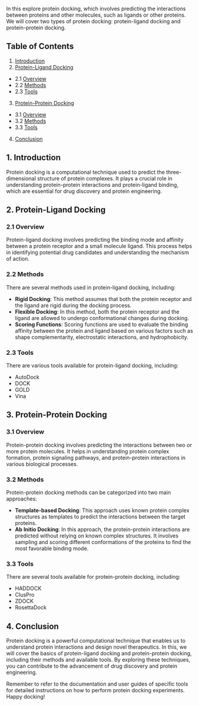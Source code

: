 In this explore protein docking, which involves predicting the interactions between proteins and other molecules, such as ligands or other proteins. We will cover two types of protein docking: protein-ligand docking and protein-protein docking.

## Table of Contents

1. [Introduction](#introduction)
2. [Protein-Ligand Docking](#protein-ligand-docking)
- 2.1 [Overview](#overview)
- 2.2 [Methods](#methods)
- 2.3 [Tools](#tools)
3. [Protein-Protein Docking](#protein-protein-docking)
- 3.1 [Overview](#overview)
- 3.2 [Methods](#methods)
- 3.3 [Tools](#tools)
4. [Conclusion](#conclusion)

## 1. Introduction

Protein docking is a computational technique used to predict the three-dimensional structure of protein complexes. It plays a crucial role in understanding protein-protein interactions and protein-ligand binding, which are essential for drug discovery and protein engineering.

## 2. Protein-Ligand Docking

### 2.1 Overview

Protein-ligand docking involves predicting the binding mode and affinity between a protein receptor and a small molecule ligand. This process helps in identifying potential drug candidates and understanding the mechanism of action.

### 2.2 Methods

There are several methods used in protein-ligand docking, including:

- **Rigid Docking**: This method assumes that both the protein receptor and the ligand are rigid during the docking process.
- **Flexible Docking**: In this method, both the protein receptor and the ligand are allowed to undergo conformational changes during docking.
- **Scoring Functions**: Scoring functions are used to evaluate the binding affinity between the protein and ligand based on various factors such as shape complementarity, electrostatic interactions, and hydrophobicity.

### 2.3 Tools

There are various tools available for protein-ligand docking, including:

- AutoDock
- DOCK
- GOLD
- Vina

## 3. Protein-Protein Docking

### 3.1 Overview

Protein-protein docking involves predicting the interactions between two or more protein molecules. It helps in understanding protein complex formation, protein signaling pathways, and protein-protein interactions in various biological processes.

### 3.2 Methods

Protein-protein docking methods can be categorized into two main approaches:

- **Template-based Docking**: This approach uses known protein complex structures as templates to predict the interactions between the target proteins.
- **Ab Initio Docking**: In this approach, the protein-protein interactions are predicted without relying on known complex structures. It involves sampling and scoring different conformations of the proteins to find the most favorable binding mode.

### 3.3 Tools

There are several tools available for protein-protein docking, including:

- HADDOCK
- ClusPro
- ZDOCK
- RosettaDock

## 4. Conclusion

Protein docking is a powerful computational technique that enables us to understand protein interactions and design novel therapeutics. In this, we will cover the basics of protein-ligand docking and protein-protein docking, including their methods and available tools. By exploring these techniques, you can contribute to the advancement of drug discovery and protein engineering.

Remember to refer to the documentation and user guides of specific tools for detailed instructions on how to perform protein docking experiments. Happy docking!
